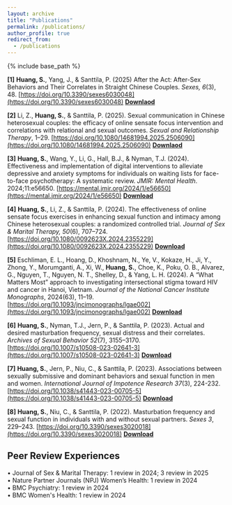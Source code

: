```yaml
---
layout: archive
title: "Publications"
permalink: /publications/
author_profile: true
redirect_from:
  - /publications
---
```


{% include base_path %}

**[1]** **Huang, S.**, Yang, J., & Santtila, P. (2025)  After the Act: After-Sex Behaviors and Their Correlates in Straight Chinese Couples. _Sexes, 6_(3), 48. [https://doi.org/10.3390/sexes6030048](https://doi.org/10.3390/sexes6030048) [**Downlaod**](../files/sexes-06-00048.pdf)<br /> 

**[2]** Li, Z., **Huang, S.**, & Santtila, P. (2025). Sexual communication in Chinese heterosexual couples: the efficacy of online sensate focus intervention and correlations with relational and sexual outcomes. _Sexual and Relationship Therapy_, 1–29. [https://doi.org/10.1080/14681994.2025.2506090](https://doi.org/10.1080/14681994.2025.2506090) [**Downlaod**](../files/Sexual-communication-sf.pdf)<br /> 

**[3]** **Huang, S.**, Wang, Y., Li, G., Hall, B.J., & Nyman, T.J. (2024). Effectiveness and implementation of digital interventions to alleviate depressive and anxiety symptoms for individuals on waiting lists for face-to-face psychotherapy: A systematic review. _JMIR: Mental Health_. 2024;11:e56650. [https://mental.jmir.org/2024/1/e56650](https://mental.jmir.org/2024/1/e56650) [**Download**](../files/mental-2024-1-e56650.pdf)<br /> 

**[4]** **Huang, S.**, Li, Z., & Santtila, P. (2024). The effectiveness of online sensate focus exercises in enhancing sexual function and intimacy among Chinese heterosexual couples: a randomized controlled trial. _Journal of Sex & Marital Therapy, 50_(6), 707–724. [https://doi.org/10.1080/0092623X.2024.2355229](https://doi.org/10.1080/0092623X.2024.2355229) [**Download**](../files/sensate-focus-rct.pdf)<br /> 

**[5]** Eschliman, E. L., Hoang, D., Khoshnam, N., Ye, V., Kokaze, H., Ji, Y., Zhong, Y., Morumganti, A., Xi, W., **Huang, S.**, Choe, K., Poku, O. B., Alvarez, G., Nguyen, T., Nguyen, N. T., Shelley, D., & Yang, L. H. (2024). A “What Matters Most” approach to investigating intersectional stigma toward HIV and cancer in Hanoi, Vietnam. _Journal of the National Cancer Institute Monographs_, 2024(63), 11–19. [https://doi.org/10.1093/jncimonographs/lgae002](https://doi.org/10.1093/jncimonographs/lgae002) [**Download**](../files/what-matters-most-vietnam.pdf) <br /> 

**[6]** **Huang, S.**, Nyman, T.J., Jern, P., & Santtila, P. (2023). Actual and desired masturbation frequency, sexual distress and their correlates. _Archives of Sexual Behavior 52_(7), 3155–3170. [https://doi.org/10.1007/s10508-023-02641-3](https://doi.org/10.1007/s10508-023-02641-3) [**Download**](../files/Huang-2023-Actual-and-desired-masturbation-fre.pdf) <br />

**[7]** **Huang, S.**, Jern, P., Niu, C., & Santtila, P. (2023). Associations between sexually submissive and dominant behaviors and sexual function in men and women. _International Journal of Impotence Research 37_(3), 224-232. [https://doi.org/10.1038/s41443-023-00705-5](https://doi.org/10.1038/s41443-023-00705-5) [**Download**](../files/submissive-dominant-sexual-dysfunction.pdf) <br />

**[8]** **Huang, S.**, Niu, C., & Santtila, P. (2022). Masturbation frequency and sexual function in individuals with and without sexual partners. _Sexes 3_, 229–243. [https://doi.org/10.3390/sexes3020018](https://doi.org/10.3390/sexes3020018) [**Download**](../files/sexes-03-00018.pdf) <br />

**Peer Review Experiences**
---
• Journal of Sex & Marital Therapy: 1 review in 2024; 3 review in 2025  <br />
• Nature Partner Journals (NPJ) Women’s Health: 1 review in 2024  <br />
• BMC Psychiatry: 1 review in 2024 <br />
• BMC Women's Health: 1 review in 2024 <br />
